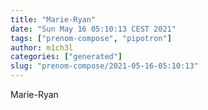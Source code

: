 ```yaml
---
title: "Marie-Ryan"
date: "Sun May 16 05:10:13 CEST 2021"
tags: ["prenom-compose", "pipotron"]
author: m1ch3l
categories: ["generated"]
slug: "prenom-compose/2021-05-16-05:10:13"
---
```


Marie-Ryan
